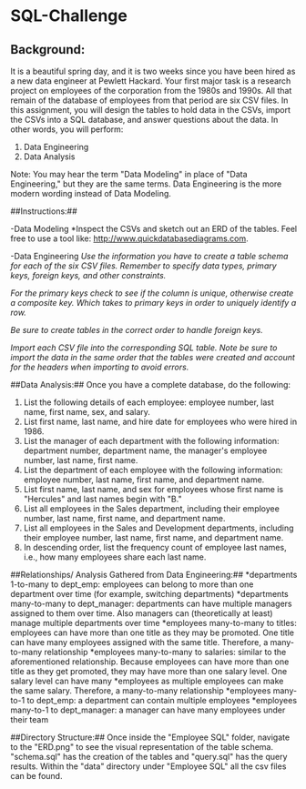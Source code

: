 # SQL-Challenge

## Background:
It is a beautiful spring day, and it is two weeks since you have been hired as a new data engineer at Pewlett Hackard. Your first major task is a research project on employees of the corporation from the 1980s and 1990s. All that remain of the database of employees from that period are six CSV files.
In this assignment, you will design the tables to hold data in the CSVs, import the CSVs into a SQL database, and answer questions about the data. In other words, you will perform:

1. Data Engineering
2. Data Analysis

Note: You may hear the term "Data Modeling" in place of "Data Engineering," but they are the same terms. Data Engineering is the more modern wording instead of Data Modeling.

##Instructions:##

-Data Modeling
*Inspect the CSVs and sketch out an ERD of the tables. Feel free to use a tool like: http://www.quickdatabasediagrams.com.

-Data Engineering
*Use the information you have to create a table schema for each of the six CSV files. Remember to specify data types, primary keys, foreign keys, and other constraints.*

*For the primary keys check to see if the column is unique, otherwise create a composite key. Which takes 	to primary keys in order to uniquely identify a row.*
	
*Be sure to create tables in the correct order to handle foreign keys.*

*Import each CSV file into the corresponding SQL table. Note be sure to import the data in the same order that the tables were created and account for the headers when importing to avoid errors.*

##Data Analysis:##
Once you have a complete database, do the following:

1. List the following details of each employee: employee number, last name, first name, sex, and salary.
2. List first name, last name, and hire date for employees who were hired in 1986.
3. List the manager of each department with the following information: department number, department name, the manager's employee number, last name, first name.
4. List the department of each employee with the following information: employee number, last name, first name, and department name.
5. List first name, last name, and sex for employees whose first name is "Hercules" and last names begin with "B."
6. List all employees in the Sales department, including their employee number, last name, first name, and department name.
7. List all employees in the Sales and Development departments, including their employee number, last name, first name, and department name.
8. In descending order, list the frequency count of employee last names, i.e., how many employees share each last name. 

##Relationships/ Analysis Gathered from Data Engineering:##
*departments 1-to-many to dept_emp: employees can belong to more than one department over time (for example, switching departments)
*departments many-to-many to dept_manager: departments can have multiple managers assigned to them over time. Also managers can (theoretically at least) manage multiple departments over time
*employees many-to-many to titles: employees can have more than one title as they may be promoted. One title can have many employees assigned with the same title. Therefore, a many-to-many relationship
*employees many-to-many to salaries: similar to the aforementioned relationship. Because employees can have more than one title as they get promoted, they may have more than one salary level. One salary level can have many *employees as multiple employees can make the same salary. Therefore, a many-to-many relationship
*employees many-to-1 to dept_emp: a department can contain multiple employees
*employees many-to-1 to dept_manager: a manager can have many employees under their team

##Directory Structure:##
Once inside the "Employee SQL" folder, navigate to the "ERD.png" to see the visual representation of the table schema.  "schema.sql" has the creation of the tables and "query.sql" has the query results.  Within the "data" directory under "Employee SQL" all the csv files can be found.

